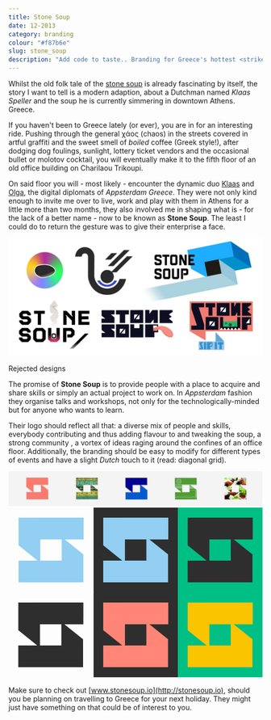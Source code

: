 ```yaml
---
title: Stone Soup
date: 12-2013
category: branding
colour: "#f87b6e"
slug: stone_soup
description: "Add code to taste.. Branding for Greece's hottest <strike>soup kitchen</strike> hacker venue."
---
```


Whilst the old folk tale of the [stone soup](http://en.wikipedia.org/wiki/Stone_Soup) is already fascinating by itself, the story I want to tell is a modern adaption, about a Dutchman named _Klaas Speller_ and the soup he is currently simmering in downtown Athens. Greece.

If you haven't been to Greece lately (or ever), you are in for an interesting ride. Pushing through the general χάος (chaos) in the streets covered in artful graffiti and the sweet smell of _boiled_ coffee (Greek style!), after  dodging dog foulings, sunlight, lottery ticket vendors and the occasional bullet or molotov cocktail, you will eventually make it to the fifth floor of an old office building on Charilaou Trikoupi.

On said floor you will - most likely - encounter the dynamic duo [Klaas](http://twitter.com/spllr) and [Olga](http://twitter.com/olmageddon), the digital diplomats of _Appsterdam Greece_. They were not only kind enough to invite me over to live, work and play with them in Athens for a little more than two months, they also involved me in shaping what is - for the lack of a better name - now to be known as __Stone Soup__. The least I could do to return the gesture was to give their enterprise a face.

![Design process](process.jpg)

<p class="caption">Rejected designs</p>

The promise of __Stone Soup__ is to provide people with a place to acquire and share skills or simply an actual project to work on. In _Appsterdam_ fashion they organise talks and workshops, not only for the technologically-minded but for anyone who wants to learn.

Their logo should reflect all that: a diverse mix of people and skills, everybody contributing and thus adding flavour to and tweaking the soup, a strong community , a vortex of ideas raging around the confines of an office floor. 
Additionally, the branding should be easy to modify for different types of events and have a slight _Dutch_ touch to it (read: diagonal grid).

![Branding](branding.png)
![Variations](symbols.png)

Make sure to check out [www.stonesoup.io](http://stonesoup.io), should you be planning on travelling to Greece for your next holiday. They might just have something on that could be of interest to you.